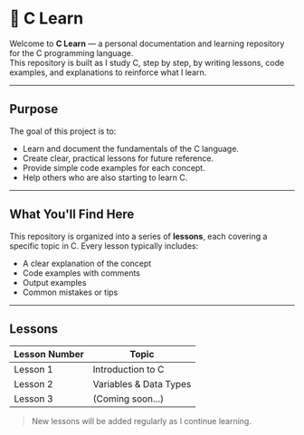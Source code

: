 # 📘 C Learn

Welcome to **C Learn** — a personal documentation and learning repository for the C programming language.  
This repository is built as I study C, step by step, by writing lessons, code examples, and explanations to reinforce what I learn.

---

## Purpose

The goal of this project is to:
- Learn and document the fundamentals of the C language.
- Create clear, practical lessons for future reference.
- Provide simple code examples for each concept.
- Help others who are also starting to learn C.

---

## What You'll Find Here

This repository is organized into a series of **lessons**, each covering a specific topic in C. Every lesson typically includes:
- A clear explanation of the concept  
- Code examples with comments  
- Output examples  
- Common mistakes or tips  

---

## Lessons

| Lesson Number | Topic                        |
|---------------|------------------------------|
| Lesson 1      | Introduction to C            |
| Lesson 2      | Variables & Data Types       |
| Lesson 3      | (Coming soon...)             |

> New lessons will be added regularly as I continue learning.
